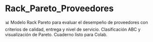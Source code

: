 # Rack_Pareto_Proveedores
📊 Modelo Rack Pareto para evaluar el desempeño de proveedores con criterios de calidad, entrega y nivel de servicio. Clasificación ABC y visualización de Pareto. Cuaderno listo para Colab.
